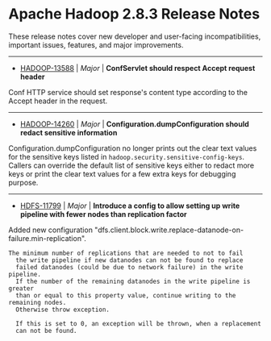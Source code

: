 
<!---
# Licensed to the Apache Software Foundation (ASF) under one
# or more contributor license agreements.  See the NOTICE file
# distributed with this work for additional information
# regarding copyright ownership.  The ASF licenses this file
# to you under the Apache License, Version 2.0 (the
# "License"); you may not use this file except in compliance
# with the License.  You may obtain a copy of the License at
#
#     http://www.apache.org/licenses/LICENSE-2.0
#
# Unless required by applicable law or agreed to in writing, software
# distributed under the License is distributed on an "AS IS" BASIS,
# WITHOUT WARRANTIES OR CONDITIONS OF ANY KIND, either express or implied.
# See the License for the specific language governing permissions and
# limitations under the License.
-->
# Apache Hadoop  2.8.3 Release Notes

These release notes cover new developer and user-facing incompatibilities, important issues, features, and major improvements.


---

* [HADOOP-13588](https://issues.apache.org/jira/browse/HADOOP-13588) | *Major* | **ConfServlet should respect Accept request header**

Conf HTTP service should set response's content type according to the Accept header in the request.


---

* [HADOOP-14260](https://issues.apache.org/jira/browse/HADOOP-14260) | *Major* | **Configuration.dumpConfiguration should redact sensitive information**

<!-- markdown -->
Configuration.dumpConfiguration no longer prints out the clear text values for the sensitive keys listed in `hadoop.security.sensitive-config-keys`. Callers can override the default list of sensitive keys either to redact more keys or print the clear text values for a few extra keys for debugging purpose.


---

* [HDFS-11799](https://issues.apache.org/jira/browse/HDFS-11799) | *Major* | **Introduce a config to allow setting up write pipeline with fewer nodes than replication factor**

Added new configuration "dfs.client.block.write.replace-datanode-on-failure.min-replication".
     
    The minimum number of replications that are needed to not to fail
      the write pipeline if new datanodes can not be found to replace
      failed datanodes (could be due to network failure) in the write pipeline.
      If the number of the remaining datanodes in the write pipeline is greater
      than or equal to this property value, continue writing to the remaining nodes.
      Otherwise throw exception.

      If this is set to 0, an exception will be thrown, when a replacement
      can not be found.



